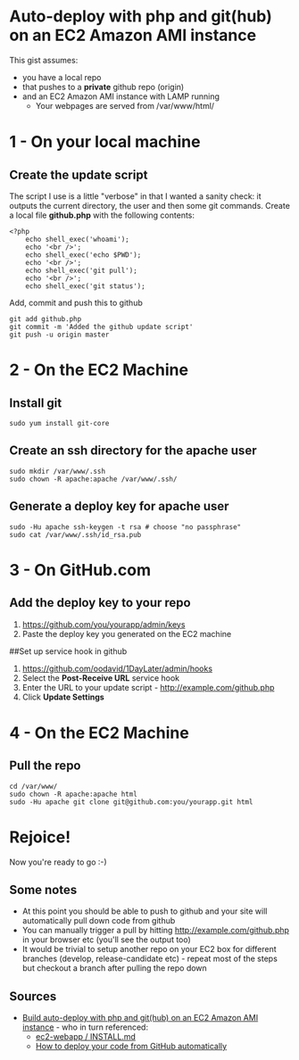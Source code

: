 # Auto-deploy with php and git(hub) on an EC2 Amazon AMI instance

This gist assumes:

 * you have a local repo
 * that pushes to a **private** github repo (origin)
 * and an EC2 Amazon AMI instance with LAMP running
   * Your webpages are served from /var/www/html/

# 1 - On your local machine

## Create the update script

The script I use is a little "verbose" in that I wanted a sanity check: it outputs the current directory, the user and then some git commands. Create a local file **github.php** with the following contents:

    <?php
        echo shell_exec('whoami');
        echo '<br />';
        echo shell_exec('echo $PWD');
        echo '<br />';
        echo shell_exec('git pull');
        echo '<br />';
        echo shell_exec('git status');

Add, commit and push this to github

    git add github.php
    git commit -m 'Added the github update script'
    git push -u origin master

# 2 - On the EC2 Machine

## Install git

    sudo yum install git-core

## Create an ssh directory for the apache user

    sudo mkdir /var/www/.ssh
    sudo chown -R apache:apache /var/www/.ssh/

## Generate a deploy key for apache user

    sudo -Hu apache ssh-keygen -t rsa # choose "no passphrase"
    sudo cat /var/www/.ssh/id_rsa.pub

# 3 - On GitHub.com

## Add the deploy key to your repo

1. https://github.com/you/yourapp/admin/keys
1. Paste the deploy key you generated on the EC2 machine

##Set up service hook in github

1. https://github.com/oodavid/1DayLater/admin/hooks
1. Select the **Post-Receive URL** service hook
1. Enter the URL to your update script - http://example.com/github.php
1. Click **Update Settings**

# 4 - On the EC2 Machine

## Pull the repo

    cd /var/www/
    sudo chown -R apache:apache html
    sudo -Hu apache git clone git@github.com:you/yourapp.git html

# Rejoice!

Now you're ready to go :-)

## Some notes

 * At this point you should be able to push to github and your site will automatically pull down code from github
 * You can manually trigger a pull by hitting http://example.com/github.php in your browser etc (you'll see the output too)
 * It would be trivial to setup another repo on your EC2 box for different branches (develop, release-candidate etc) - repeat most of the steps but checkout a branch after pulling the repo down

## Sources
 * [Build auto-deploy with php and git(hub) on an EC2 Amazon AMI instance](https://gist.github.com/1105010) - who in turn referenced:
   * [ec2-webapp / INSTALL.md](https://github.com/rsms/ec2-webapp/blob/master/INSTALL.md#readme)
   * [How to deploy your code from GitHub automatically](http://writing.markchristian.org/how-to-deploy-your-code-from-github-automatic)

